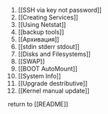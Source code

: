 1. [[SSH via key not password]]
2. [[Creating Services]]
3. [[Using Netstat]]
4. [[backup tools]]
5. [[Архивация]]
6. [[stdin stderr stdout]]
7. [[Disks and Filesystems]]
8. [[SWAP]]
9. [[BOOT AutoMount]]
10. [[System Info]]
11. [[Upgrade destributive]]
12. [[Kernel manual update]]



return to [[README]]